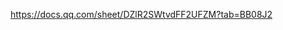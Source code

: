 <!--
 * @Date: 2022-05-05 10:23:54
 * @LastEditors: Yaowen Liu
 * @LastEditTime: 2022-07-18 09:49:29
 * @FilePath: /fadai-lawyer/README.md
-->
https://docs.qq.com/sheet/DZlR2SWtvdFF2UFZM?tab=BB08J2
